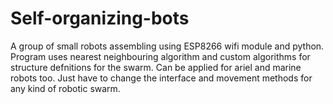 # Self-organizing-bots
A group of small robots assembling using ESP8266 wifi module and python.
Program uses nearest neighbouring algorithm and custom algorithms for structure defnitions for the swarm.
Can be applied for ariel and marine robots too.
Just have to change the interface and movement methods for any kind of robotic swarm.
